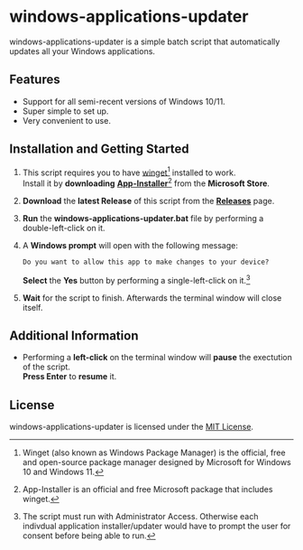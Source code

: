 # windows-applications-updater

windows-applications-updater is a simple batch script that automatically updates all your Windows applications.

## Features

- Support for all semi-recent versions of Windows 10/11.
- Super simple to set up.
- Very convenient to use.

## Installation and Getting Started

1. This script requires you to have [winget](https://learn.microsoft.com/windows/package-manager/winget/)[^1] installed to work.<br>
Install it by **downloading** [**App-Installer**](https://apps.microsoft.com/store/detail/app-installer/9NBLGGH4NNS1)[^2] from the **Microsoft Store**.

1. **Download** the **latest Release** of this script from the [**Releases**](https://github.com/Freddythereal/windows-applications-updater/releases) page.

1. **Run** the **windows-applications-updater.bat** file by performing a double-left-click on it.

1. A **Windows prompt** will open with the following message:

     `Do you want to allow this app to make changes to your device?`
    
    **Select** the **Yes** button by performing a single-left-click on it.[^3]

1. **Wait** for the script to finish. Afterwards the terminal window will close itself.

[^1]: Winget (also known as Windows Package Manager) is the official, free and open-source package manager designed by Microsoft for Windows 10 and Windows 11.
[^2]: App-Installer is an official and free Microsoft package that includes winget.
[^3]: The script must run with Administrator Access. Otherwise each indivdual application installer/updater would have to prompt the user for consent before being able to run.

## Additional Information

- Performing a **left-click** on the terminal window will **pause** the exectution of the script.<br>
**Press Enter** to **resume** it.

## License

windows-applications-updater is licensed under the [MIT License](https://github.com/Freddythereal/windows-applications-updater/blob/master/LICENSE).
